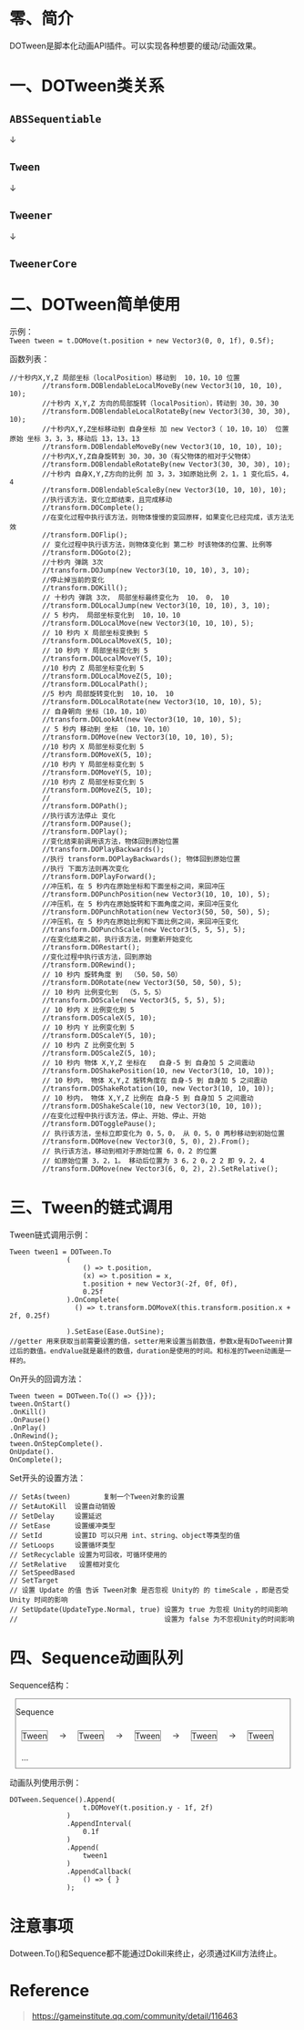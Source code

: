 # 零、简介

DOTween是脚本化动画API插件。可以实现各种想要的缓动/动画效果。

# 一、DOTween类关系  

## `ABSSequentiable`  
↓  
## `Tween`  
↓  
## `Tweener`  
↓  
## `TweenerCore`  


# 二、DOTween简单使用  

示例：  
`Tween tween = t.DOMove(t.position + new Vector3(0, 0, 1f), 0.5f);`  

函数列表：
```CSharp
//十秒内X,Y,Z 局部坐标（localPosition）移动到  10，10，10 位置
        //transform.DOBlendableLocalMoveBy(new Vector3(10, 10, 10), 10);
        //十秒内 X,Y,Z 方向的局部旋转（localPosition），转动到 30，30，30
        //transform.DOBlendableLocalRotateBy(new Vector3(30, 30, 30), 10);
        //十秒内X,Y,Z坐标移动到 自身坐标 加 new Vector3（ 10，10，10） 位置 原始 坐标 3，3，3，移动后 13，13，13
        //transform.DOBlendableMoveBy(new Vector3(10, 10, 10), 10);
        //十秒内X,Y,Z自身旋转到 30，30，30（有父物体的相对于父物体）
        //transform.DOBlendableRotateBy(new Vector3(30, 30, 30), 10);
        //十秒内 自身X,Y,Z方向的比例 加 3，3，3如原始比例 2，1，1 变化后5，4，4
        //transform.DOBlendableScaleBy(new Vector3(10, 10, 10), 10);
        //执行该方法，变化立即结束，且完成移动
        //transform.DOComplete();
        //在变化过程中执行该方法，则物体慢慢的变回原样，如果变化已经完成，该方法无效
        //transform.DOFlip();
        // 变化过程中执行该方法，则物体变化到 第二秒 时该物体的位置、比例等
        //transform.DOGoto(2);
        //十秒内 弹跳 3次
        //transform.DOJump(new Vector3(10, 10, 10), 3, 10);
        //停止掉当前的变化
        //transform.DOKill();
        // 十秒内 弹跳 3次， 局部坐标最终变化为  10， 0， 10
        //transform.DOLocalJump(new Vector3(10, 10, 10), 3, 10);
        // 5 秒内， 局部坐标变化到  10，10，10
        //transform.DOLocalMove(new Vector3(10, 10, 10), 5);
        // 10 秒内 X 局部坐标变换到 5
        //transform.DOLocalMoveX(5, 10);
        // 10 秒内 Y 局部坐标变化到 5
        //transform.DOLocalMoveY(5, 10);
        //10 秒内 Z 局部坐标变化到 5
        //transform.DOLocalMoveZ(5, 10);
        //transform.DOLocalPath();
        //5 秒内 局部旋转变化到  10，10， 10
        //transform.DOLocalRotate(new Vector3(10, 10, 10), 5);
        // 自身朝向 坐标（10，10，10）
        //transform.DOLookAt(new Vector3(10, 10, 10), 5);
        // 5 秒内 移动到 坐标 （10，10，10）
        //transform.DOMove(new Vector3(10, 10, 10), 5);
        //10 秒内 X 局部坐标变化到 5
        //transform.DOMoveX(5, 10);
        //10 秒内 Y 局部坐标变化到 5
        //transform.DOMoveY(5, 10);
        //10 秒内 Z 局部坐标变化到 5
        //transform.DOMoveZ(5, 10);
        //
        //transform.DOPath();
        //执行该方法停止 变化
        //transform.DOPause();
        //transform.DOPlay();
        //变化结束前调用该方法，物体回到原始位置
        //transform.DOPlayBackwards();
        //执行 transform.DOPlayBackwards(); 物体回到原始位置
        //执行 下面方法则再次变化
        //transform.DOPlayForward();
        //冲压机，在 5 秒内在原始坐标和下面坐标之间，来回冲压
        //transform.DOPunchPosition(new Vector3(10, 10, 10), 5);
        //冲压机，在 5 秒内在原始旋转和下面角度之间，来回冲压变化
        //transform.DOPunchRotation(new Vector3(50, 50, 50), 5);
        //冲压机，在 5 秒内在原始比例和下面比例之间，来回冲压变化
        //transform.DOPunchScale(new Vector3(5, 5, 5), 5);
        //在变化结束之前，执行该方法，则重新开始变化
        //transform.DORestart();
        //变化过程中执行该方法，回到原始
        //transform.DORewind();
        // 10 秒内 旋转角度 到  （50，50，50）
        //transform.DORotate(new Vector3(50, 50, 50), 5);
        // 10 秒内 比例变化到  （5，5，5）
        //transform.DOScale(new Vector3(5, 5, 5), 5);
        // 10 秒内 X 比例变化到 5
        //transform.DOScaleX(5, 10);
        // 10 秒内 Y 比例变化到 5
        //transform.DOScaleY(5, 10);
        // 10 秒内 Z 比例变化到 5
        //transform.DOScaleZ(5, 10);
        // 10 秒内 物体 X,Y,Z 坐标在   自身-5 到 自身加 5 之间震动
        //transform.DOShakePosition(10, new Vector3(10, 10, 10));
        // 10 秒内， 物体 X,Y,Z 旋转角度在 自身-5 到 自身加 5 之间震动
        //transform.DOShakeRotation(10, new Vector3(10, 10, 10));
        // 10 秒内， 物体 X,Y,Z 比例在 自身-5 到 自身加 5 之间震动
        //transform.DOShakeScale(10, new Vector3(10, 10, 10));
        //在变化过程中执行该方法，停止、开始、停止、开始
        //transform.DOTogglePause();
        // 执行该方法，坐标立即变化为 0，5，0， 从 0，5，0 两秒移动到初始位置
        //transform.DOMove(new Vector3(0, 5, 0), 2).From();
        // 执行该方法，移动到相对于原始位置 6，0，2 的位置
        // 如原始位置 3，2，1。 移动后位置为 3 6，2 0，2 2 即 9，2，4
        //transform.DOMove(new Vector3(6, 0, 2), 2).SetRelative();
```

# 三、Tween的链式调用  

Tween链式调用示例：  
```CSharp
Tween tween1 = DOTween.To
              (
                  () => t.position,
                  (x) => t.position = x,
                  t.position + new Vector3(-2f, 0f, 0f),
                  0.25f
              ).OnComplete(
                () => t.transform.DOMoveX(this.transform.position.x + 2f, 0.25f)

              ).SetEase(Ease.OutSine);
//getter 用来获取当前需要设置的值，setter用来设置当前数值，参数x是有DoTween计算过后的数值。endValue就是最终的数值，duration是使用的时间。和标准的Tween动画是一样的。
```

On开头的回调方法：  
```CSharp
Tween tween = DOTween.To(() => {}});
tween.OnStart()
.OnKill()
.OnPause()
.OnPlay()
.OnRewind();
tween.OnStepComplete().
OnUpdate().
OnComplete();
```

Set开头的设置方法：  
```CSharp
// SetAs(tween)        复制一个Tween对象的设置
// SetAutoKill  设置自动销毁
// SetDelay     设置延迟
// SetEase      设置缓冲类型
// SetId        设置ID 可以只用 int、string、object等类型的值
// SetLoops     设置循环类型
// SetRecyclable 设置为可回收，可循环使用的
// SetRelative   设置相对变化
// SetSpeedBased
// SetTarget
// 设置 Update 的值 告诉 Tween对象 是否忽视 Unity的 的 timeScale ，即是否受Unity 时间的影响
// SetUpdate(UpdateType.Normal, true) 设置为 true 为忽视 Unity的时间影响
//                                    设置为 false 为不忽视Unity的时间影响
```

# 四、Sequence动画队列

Sequence结构：  

<div style="border:solid 1px gray; margin: 10px 10px">
<p> Sequence</p>
<div style="float:left; border:solid 0.5px gray; margin: 10px 10px"> Tween </div>
<div style="float:left; margin: 10px 10px"> → </div>
<div style="float:left; border:solid 0.5px gray; margin: 10px 10px"> Tween </div>
<div style="float:left; margin: 10px 10px"> → </div>
<div style="float:left; border:solid 0.5px gray; margin: 10px 10px"> Tween </div>
<div style="float:left; margin: 10px 10px"> → </div>
<div style="float:left; border:solid 0.5px gray; margin: 10px 10px"> Tween </div>
<div style="float:left; margin: 10px 10px"> → </div>
<div style="float:left; border:solid 0.5px gray; margin: 10px 10px"> Tween </div>
<div style="float:left; margin: 10px 10px"> ... </div>
<div style="clear:both"></div>
</div>  

动画队列使用示例：  
```CSharp
DOTween.Sequence().Append(
                  t.DOMoveY(t.position.y - 1f, 2f)
              )
              .AppendInterval(
                  0.1f
              )
              .Append(
                  tween1
              )
              .AppendCallback(
                  () => { }  
              );
```


# 注意事项    

Dotween.To()和Sequence都不能通过Dokill来终止，必须通过Kill方法终止。    



# Reference  

> https://gameinstitute.qq.com/community/detail/116463
